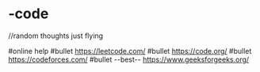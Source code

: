 # -code
//random thoughts just flying


#online help
#bullet https://leetcode.com/
#bullet https://code.org/
#bullet https://codeforces.com/
#bullet --best-- https://www.geeksforgeeks.org/
